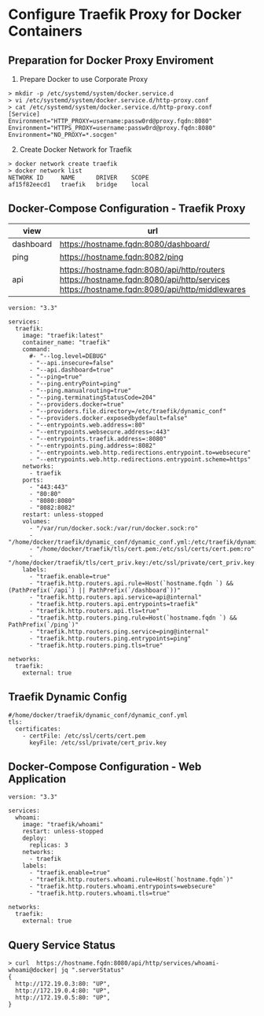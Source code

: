 # Configure Traefik Proxy for Docker Containers

## Preparation for Docker Proxy Enviroment
1. Prepare Docker to use Corporate Proxy

```
> mkdir -p /etc/systemd/system/docker.service.d
> vi /etc/systemd/system/docker.service.d/http-proxy.conf
> cat /etc/systemd/system/docker.service.d/http-proxy.conf
[Service]
Environment="HTTP_PROXY=username:passw0rd@proxy.fqdn:8080"
Environment="HTTPS_PROXY=username:passw0rd@proxy.fqdn:8080"
Environment="NO_PROXY=*.socgen"

```

2. Create Docker Network for Traefik
```
> docker network create traefik
> docker network list
NETWORK ID     NAME      DRIVER    SCOPE
af15f82eecd1   traefik   bridge    local
```

## Docker-Compose Configuration - Traefik Proxy

| view      | url                                    |
|-----------|----------------------------------------|
| dashboard | https://hostname.fqdn:8080/dashboard/  |
| ping      | https://hostname.fqdn:8082/ping        |
| api       | https://hostname.fqdn:8080/api/http/routers <br> https://hostname.fqdn:8080/api/http/services <br> https://hostname.fqdn:8080/api/http/middlewares |

```
version: "3.3"

services:
  traefik:
    image: "traefik:latest"
    container_name: "traefik"
    command:
      #- "--log.level=DEBUG"
      - "--api.insecure=false"
      - "--api.dashboard=true"
      - "--ping=true"
      - "--ping.entryPoint=ping"
      - "--ping.manualrouting=true"
      - "--ping.terminatingStatusCode=204"
      - "--providers.docker=true"
      - "--providers.file.directory=/etc/traefik/dynamic_conf"
      - "--providers.docker.exposedbydefault=false"
      - "--entrypoints.web.address=:80"
      - "--entrypoints.websecure.address=:443"
      - "--entrypoints.traefik.address=:8080"
      - "--entrypoints.ping.address=:8082"
      - "--entrypoints.web.http.redirections.entrypoint.to=websecure"
      - "--entrypoints.web.http.redirections.entrypoint.scheme=https"
    networks:
      - traefik
    ports:
      - "443:443"
      - "80:80"
      - "8080:8080"
      - "8082:8082"
    restart: unless-stopped
    volumes:
      - "/var/run/docker.sock:/var/run/docker.sock:ro"
      - "/home/docker/traefik/dynamic_conf/dynamic_conf.yml:/etc/traefik/dynamic_conf/dynamic_conf.yml:ro"
      - "/home/docker/traefik/tls/cert.pem:/etc/ssl/certs/cert.pem:ro"
      - "/home/docker/traefik/tls/cert_priv.key:/etc/ssl/private/cert_priv.key:ro"
    labels:
      - "traefik.enable=true"
      - "traefik.http.routers.api.rule=Host(`hostname.fqdn `) && (PathPrefix(`/api`) || PathPrefix(`/dashboard`))"
      - "traefik.http.routers.api.service=api@internal"
      - "traefik.http.routers.api.entrypoints=traefik"
      - "traefik.http.routers.api.tls=true"
      - "traefik.http.routers.ping.rule=Host(`hostname.fqdn `) && PathPrefix(`/ping`)"
      - "traefik.http.routers.ping.service=ping@internal"
      - "traefik.http.routers.ping.entrypoints=ping"
      - "traefik.http.routers.ping.tls=true"

networks:
  traefik:
    external: true
```

## Traefik Dynamic Config
```
#/home/docker/traefik/dynamic_conf/dynamic_conf.yml
tls:
  certificates:
    - certFile: /etc/ssl/certs/cert.pem
      keyFile: /etc/ssl/private/cert_priv.key
```

## Docker-Compose Configuration - Web Application
```
version: "3.3"

services:
  whoami:
    image: "traefik/whoami"
    restart: unless-stopped
    deploy:
      replicas: 3
    networks:
      - traefik
    labels:
      - "traefik.enable=true"
      - "traefik.http.routers.whoami.rule=Host(`hostname.fqdn`)"
      - "traefik.http.routers.whoami.entrypoints=websecure"
      - "traefik.http.routers.whoami.tls=true"
 
networks:
  traefik:
    external: true
```


## Query Service Status

```
> curl  https://hostname.fqdn:8080/api/http/services/whoami-whoami@docker| jq ".serverStatus"
{
  http://172.19.0.3:80: "UP",
  http://172.19.0.4:80: "UP",
  http://172.19.0.5:80: "UP",
}
```
